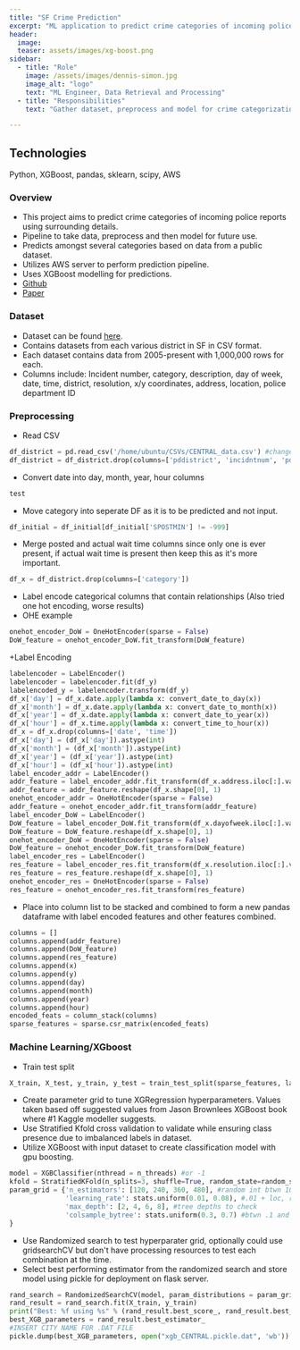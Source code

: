 ```yaml
---
title: "SF Crime Prediction"
excerpt: "ML application to predict crime categories of incoming police reports using surrounding details."
header:
  image:
  teaser: assets/images/xg-boost.png
sidebar:
  - title: "Role"
    image: /assets/images/dennis-simon.jpg
    image_alt: "logo"
    text: "ML Engineer, Data Retrieval and Processing"
  - title: "Responsibilities"
    text: "Gather dataset, preprocess and model for crime categorization with XGBoost."

---
```


## Technologies

Python, XGBoost, pandas, sklearn, scipy, AWS


### Overview

+ This project aims to predict crime categories of incoming police reports using surrounding details.
+ Pipeline to take data, preprocess and then model for future use.
+ Predicts amongst several categories based on data from a public dataset.
+ Utilizes AWS server to perform prediction pipeline.
+ Uses XGBoost modelling for predictions.
+ [Github](https://github.com/DVSimon/XGB-SF-Crime-Categorization/blob/master/XGB%20Source%20Code/Jupyter_NB_versions/Bayview%20XGB.ipynb)
+ [Paper](https://docs.google.com/document/d/12B4P1gxNrvLgvPf2NmKznbYKxtoVjEHwOUwRQ6MS54g/edit?usp=sharing)


### Dataset

+ Dataset can be found [here](https://data.sfgov.org/Public-Safety/Police-Department-Incident-Reports-Historical-2003/tmnf-yvry).
+ Contains datasets from each various district in SF in CSV format.
+ Each dataset contains data from 2005-present with 1,000,000 rows for each.
+ Columns include: Incident number, category, description, day of week, date, time, district, resolution, x/y coordinates, address, location, police department ID

### Preprocessing
+ Read CSV
```python
df_district = pd.read_csv('/home/ubuntu/CSVs/CENTRAL_data.csv') #change this city for csv for whatever district being done
df_district = df_district.drop(columns=['pddistrict', 'incidntnum', 'pdid', 'location', 'descript'])
```
+ Convert date into day, month, year, hour columns
```python
test
```

+ Move category into seperate DF as it is to be predicted and not input.
```python
df_initial = df_initial[df_initial['SPOSTMIN'] != -999]
```
+ Merge posted and actual wait time columns since only one is ever present, if actual wait time is present then keep this as it's more important.
```python
df_x = df_district.drop(columns=['category'])
```
+ Label encode categorical columns that contain relationships (Also tried one hot encoding, worse results)
+ OHE example
```python
onehot_encoder_DoW = OneHotEncoder(sparse = False)
DoW_feature = onehot_encoder_DoW.fit_transform(DoW_feature)
```
+Label Encoding
```python
labelencoder = LabelEncoder()
labelencoder = labelencoder.fit(df_y)
labelencoded_y = labelencoder.transform(df_y)
df_x['day'] = df_x.date.apply(lambda x: convert_date_to_day(x))
df_x['month'] = df_x.date.apply(lambda x: convert_date_to_month(x))
df_x['year'] = df_x.date.apply(lambda x: convert_date_to_year(x))
df_x['hour'] = df_x.time.apply(lambda x: convert_time_to_hour(x))
df_x = df_x.drop(columns=['date', 'time'])
df_x['day'] = (df_x['day']).astype(int)
df_x['month'] = (df_x['month']).astype(int)
df_x['year'] = (df_x['year']).astype(int)
df_x['hour'] = (df_x['hour']).astype(int)
label_encoder_addr = LabelEncoder()
addr_feature = label_encoder_addr.fit_transform(df_x.address.iloc[:].values)
addr_feature = addr_feature.reshape(df_x.shape[0], 1)
onehot_encoder_addr = OneHotEncoder(sparse = False)
addr_feature = onehot_encoder_addr.fit_transform(addr_feature)
label_encoder_DoW = LabelEncoder()
DoW_feature = label_encoder_DoW.fit_transform(df_x.dayofweek.iloc[:].values)
DoW_feature = DoW_feature.reshape(df_x.shape[0], 1)
onehot_encoder_DoW = OneHotEncoder(sparse = False)
DoW_feature = onehot_encoder_DoW.fit_transform(DoW_feature)
label_encoder_res = LabelEncoder()
res_feature = label_encoder_res.fit_transform(df_x.resolution.iloc[:].values)
res_feature = res_feature.reshape(df_x.shape[0], 1)
onehot_encoder_res = OneHotEncoder(sparse = False)
res_feature = onehot_encoder_res.fit_transform(res_feature)
```
+ Place into column list to be stacked and combined to form a new pandas dataframe with label encoded features and other features combined.
```python
columns = []
columns.append(addr_feature)
columns.append(DoW_feature)
columns.append(res_feature)
columns.append(x)
columns.append(y)
columns.append(day)
columns.append(month)
columns.append(year)
columns.append(hour)
encoded_feats = column_stack(columns)
sparse_features = sparse.csr_matrix(encoded_feats)
```

### Machine Learning/XGboost

+ Train test split
```python
X_train, X_test, y_train, y_test = train_test_split(sparse_features, labelencoded_y, test_size=0.20, random_state=random_seed)
```
+ Create parameter grid to tune XGRegression hyperparameters. Values taken based off suggested values from Jason Brownlees XGBoost book where #1 Kaggle modeller suggests.  
+ Use Stratified Kfold cross validation to validate while ensuring class presence due to imbalanced labels in dataset.
+ Utilize XGBoost with input dataset to create classification model with gpu boosting.
```python
model = XGBClassifier(nthread = n_threads) #or -1
kfold = StratifiedKFold(n_splits=3, shuffle=True, random_state=random_seed)
param_grid = {'n_estimators': [120, 240, 360, 480], #random int btwn 100 and 500 - removed
              'learning_rate': stats.uniform(0.01, 0.08), #.01 + loc, range of .01+/-.08
              'max_depth': [2, 4, 6, 8], #tree depths to check
              'colsample_bytree': stats.uniform(0.3, 0.7) #btwn .1 and 1.0    
}
```
+ Use Randomized search to test hyperparater grid, optionally could use gridsearchCV but don't have processing resources to test each combination at the time.
+ Select best performing estimator from the randomized search and store model using pickle for deployment on flask server.
```python
rand_search = RandomizedSearchCV(model, param_distributions = param_grid, scoring = 'f1_micro', n_iter = 3, n_jobs=-1, verbose = 10, cv=kfold)
rand_result = rand_search.fit(X_train, y_train)
print("Best: %f using %s" % (rand_result.best_score_, rand_result.best_params_))
best_XGB_parameters = rand_result.best_estimator_
#INSERT CITY NAME FOR .DAT FILE
pickle.dump(best_XGB_parameters, open("xgb_CENTRAL.pickle.dat", 'wb')) #change pickle
```
